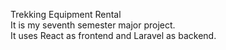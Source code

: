 Trekking Equipment Rental<br>
It is my seventh semester major project.<br>
It uses React as frontend and Laravel as backend.<br>
